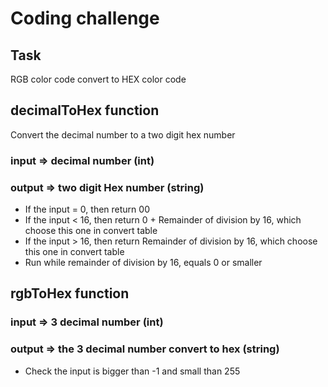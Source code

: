 # Coding challenge
## Task
RGB color code convert to HEX color code

## decimalToHex function
Convert the decimal number to a two digit hex number
### input => decimal number (int)
### output => two digit Hex number (string)
* If the input = 0, then return 00
* If the input < 16, then return 0 + Remainder of division by 16, which choose this one in convert table
* If the input > 16, then return Remainder of division by 16, which choose this one in convert table
* Run while remainder of division by 16, equals 0 or smaller

## rgbToHex function
### input => 3 decimal number (int)
### output => the 3 decimal number convert to hex (string)
* Check the input is bigger than -1 and small than 255
